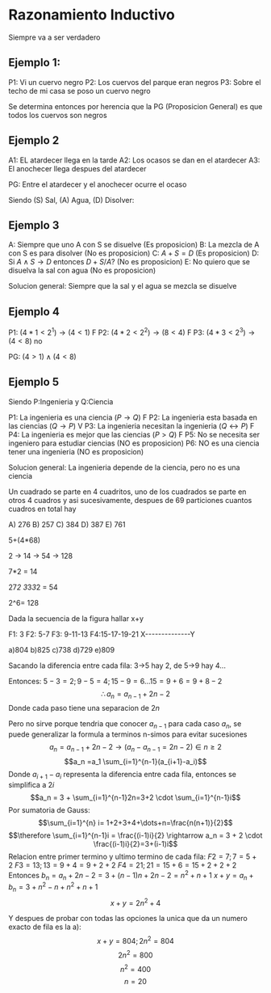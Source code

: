 # Razonamiento Inductivo

Siempre va a ser verdadero

## Ejemplo 1:
P1: Vi un cuervo negro
P2: Los cuervos del parque eran negros
P3: Sobre el techo de mi casa se poso un cuervo negro

Se determina entonces por herencia que la PG (Proposicion General) es que todos los cuervos son negros

## Ejemplo 2
A1: EL atardecer llega en la tarde
A2: Los ocasos se dan en el atardecer
A3: El anochecer llega despues del atardecer

PG: Entre el atardecer y el anochecer ocurre el ocaso

Siendo (S) Sal, (A) Agua, (D) Disolver:

## Ejemplo 3
A: Siempre que uno A con S se disuelve (Es proposicion) 
B: La mezcla de A con S es para disolver (No es proposicion) 
C: $A+S=D$ (Es proposicion)
D: Si $A \land S \rightarrow D$ entonces $D+S/A$? (No es proposicion)
E: No quiero que se disuelva la sal con agua (No es proposicion)

Solucion general: Siempre que la sal y el agua se mezcla se disuelve

## Ejemplo 4
P1: $(4*1<2^1) \rightarrow (4<1)$ F
P2: $(4*2<2^2) \rightarrow (8<4)$ F
P3: $(4*3<2^3) \rightarrow (4<8)$ no

PG: $(4>1) \land (4<8)$

## Ejemplo 5

Siendo P:Ingenieria y Q:Ciencia

P1: La ingenieria es una ciencia $(P \rightarrow Q)$ F
P2: La ingenieria esta basada en las ciencias $(Q \rightarrow P)$ V
P3: La ingenieria necesitan la ingenieria $(Q \leftrightarrow P)$ F
P4: La ingenieria es mejor que las ciencias $(P>Q)$ F
P5: No se necesita ser ingeniero para estudiar ciencias (NO es proposicion)
P6: NO es una ciencia tener una ingenieria (NO es proposicion)

Solucion general: La ingenieria depende de la ciencia, pero no es una ciencia

Un cuadrado se parte en 4 cuadritos, uno de los cuadrados se parte en otros 4 cuadros y asi sucesivamente, despues de 69 particiones cuantos cuadros en total hay

A) 276
B) 257
C) 384
D) 387
E) 761

5+(4*68)

2 -> 14 -> 54 -> 128

7*2 = 14

27*2
3*3*3*2 = 54

2^6= 128

Dada la secuencia de la figura hallar x+y

F1:    3
F2:   5-7
F3: 9-11-13
F4:15-17-19-21
X--------------Y

a)804
b)825
c)738
d)729
e)809

Sacando la diferencia entre cada fila:
3->5 hay 2, de 5->9 hay 4...

Entonces:
$5-3=2;9-5=4;15-9=6 \dots 15=9+6=9+8-2$ $$\therefore a_n=a_{n-1} +2n - 2$$
Donde cada paso tiene una separacion de $2n$

Pero no sirve porque tendria que conocer $a_{n-1}$ para cada caso $a_n$, se puede generalizar la formula a terminos n-simos para evitar sucesiones
$$a_n=a_{n-1} +2n - 2 \rightarrow (a_n - a_{n-1} = 2n - 2) \in n \geq 2$$
$$a_n =a_1 \sum_{i=1}^{n-1}(a_{i+1}-a_i)$$ 
Donde $a_{i+1}-a_i$ representa la diferencia entre cada fila, entonces se simplifica a $2i$
$$a_n = 3 + \sum_{i=1}^{n-1}2n=3+2 \cdot \sum_{i=1}^{n-1}i$$
Por sumatoria de Gauss: $$\sum_{i=1}^{n} i= 1+2+3+4+\dots+n=\frac{n(n+1)}{2}$$
$$\therefore \sum_{i=1}^{n-1}i = \frac{(i-1)i}{2} \rightarrow a_n = 3 + 2 \cdot \frac{(i-1)i}{2}=3+(i-1)i$$
Relacion entre primer termino y ultimo termino de cada fila:
$F2=7; 7=5+2$
$F3=13; 13=9+4=9+2+2$
$F4=21; 21=15+6=15+2+2+2$
Entonces $b_n = a_n +2n - 2=3+(n-1)n +2n -2= n^2+n+1$
$x+y=a_n+b_n=3+n^2-n + n^2+n+1$
$$x+y=2n^2 + 4$$

Y despues de probar con todas las opciones la unica que da un numero exacto de fila es la a):
$$x+y=804; 2n^2=804$$
$$2n^2=800$$
$$n^2=400$$
$$n=20$$




